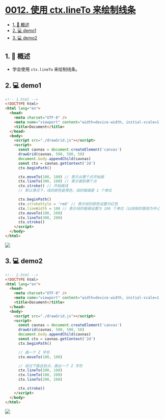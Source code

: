 # [0012. 使用 ctx.lineTo 来绘制线条](https://github.com/Tdahuyou/TNotes.canvas/tree/main/notes/0012.%20%E4%BD%BF%E7%94%A8%20ctx.lineTo%20%E6%9D%A5%E7%BB%98%E5%88%B6%E7%BA%BF%E6%9D%A1)

<!-- region:toc -->

- [1. 📝 概述](#1--概述)
- [2. 💻 demo1](#2--demo1)
- [3. 💻 demo2](#3--demo2)

<!-- endregion:toc -->

## 1. 📝 概述

- 学会使用 `ctx.lineTo` 来绘制线条。

## 2. 💻 demo1

```html
<!-- 1.html -->
<!DOCTYPE html>
<html lang="en">
  <head>
    <meta charset="UTF-8" />
    <meta name="viewport" content="width=device-width, initial-scale=1.0" />
    <title>Document</title>
  </head>
  <body>
    <script src="./drawGrid.js"></script>
    <script>
      const cavnas = document.createElement('canvas')
      drawGrid(cavnas, 500, 500, 50)
      document.body.appendChild(cavnas)
      const ctx = cavnas.getContext('2d')
      ctx.beginPath()

      ctx.moveTo(100, 100) // 表示从哪个点开始画
      ctx.lineTo(300, 100) // 表示画到哪个点
      ctx.stroke() // 开始画线
      // 默认情况下，线的颜色是黑色，线的粗细是 1 个单位

      ctx.beginPath()
      ctx.strokeStyle = 'red' // 表示线的颜色设置为红色
      ctx.lineWidth = 100 // 表示线的粗细设置为 100 个单位（以绘制的路径为中心，向两端各扩散 lineWidth / 2 也就是 50 个单位）
      ctx.moveTo(100, 200)
      ctx.lineTo(300, 200)
      ctx.stroke()
    </script>
  </body>
</html>
```

![](https://cdn.jsdelivr.net/gh/Tdahuyou/imgs@main/2024-10-03-23-13-29.png)

## 3. 💻 demo2

```html
<!-- 2.html -->
<!DOCTYPE html>
<html lang="en">
  <head>
    <meta charset="UTF-8" />
    <meta name="viewport" content="width=device-width, initial-scale=1.0" />
    <title>Document</title>
  </head>
  <body>
    <script src="./drawGrid.js"></script>
    <script>
      const cavnas = document.createElement('canvas')
      drawGrid(cavnas, 500, 500, 50)
      document.body.appendChild(cavnas)
      const ctx = cavnas.getContext('2d')
      ctx.beginPath()

      // 画一个 Z 字形
      ctx.moveTo(100, 100)

      // 经过下面这些点，画出一个 Z 字形
      ctx.lineTo(200, 100)
      ctx.lineTo(100, 200)
      ctx.lineTo(200, 200)

      ctx.stroke()
    </script>
  </body>
</html>
```

![](https://cdn.jsdelivr.net/gh/Tdahuyou/imgs@main/2024-10-03-23-13-41.png)

